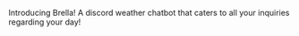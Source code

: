 Introducing Brella! A discord weather chatbot that caters to all your inquiries regarding your day!
